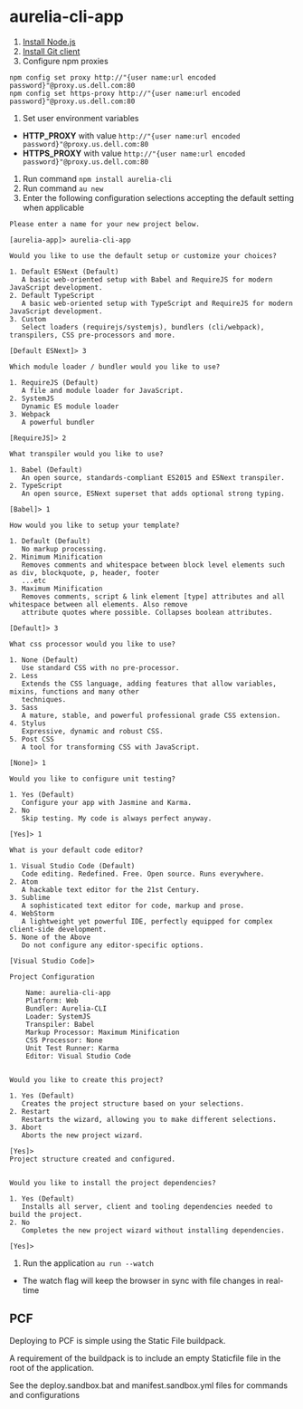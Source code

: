# aurelia-cli-app

1. [Install Node.js](https://nodejs.org/en/)
1. [Install Git client](https://desktop.github.com/)
1. Configure npm proxies
```
npm config set proxy http://"{user name:url encoded password}"@proxy.us.dell.com:80
npm config set https-proxy http://"{user name:url encoded password}"@proxy.us.dell.com:80
```
1. Set user environment variables 
 - **HTTP_PROXY** with value `http://"{user name:url encoded password}"@proxy.us.dell.com:80`
 - **HTTPS_PROXY** with value `http://"{user name:url encoded password}"@proxy.us.dell.com:80`
1. Run command `npm install aurelia-cli`
1. Run command `au new`
1. Enter the following configuration selections accepting the default setting when applicable
```
Please enter a name for your new project below.

[aurelia-app]> aurelia-cli-app

Would you like to use the default setup or customize your choices?

1. Default ESNext (Default)
   A basic web-oriented setup with Babel and RequireJS for modern JavaScript development.
2. Default TypeScript
   A basic web-oriented setup with TypeScript and RequireJS for modern JavaScript development.
3. Custom
   Select loaders (requirejs/systemjs), bundlers (cli/webpack), transpilers, CSS pre-processors and more.

[Default ESNext]> 3

Which module loader / bundler would you like to use?

1. RequireJS (Default)
   A file and module loader for JavaScript.
2. SystemJS
   Dynamic ES module loader
3. Webpack
   A powerful bundler

[RequireJS]> 2

What transpiler would you like to use?

1. Babel (Default)
   An open source, standards-compliant ES2015 and ESNext transpiler.
2. TypeScript
   An open source, ESNext superset that adds optional strong typing.

[Babel]> 1

How would you like to setup your template?

1. Default (Default)
   No markup processing.
2. Minimum Minification
   Removes comments and whitespace between block level elements such as div, blockquote, p, header, footer
   ...etc
3. Maximum Minification
   Removes comments, script & link element [type] attributes and all whitespace between all elements. Also remove
   attribute quotes where possible. Collapses boolean attributes.

[Default]> 3

What css processor would you like to use?

1. None (Default)
   Use standard CSS with no pre-processor.
2. Less
   Extends the CSS language, adding features that allow variables, mixins, functions and many other
   techniques.
3. Sass
   A mature, stable, and powerful professional grade CSS extension.
4. Stylus
   Expressive, dynamic and robust CSS.
5. Post CSS
   A tool for transforming CSS with JavaScript.

[None]> 1

Would you like to configure unit testing?

1. Yes (Default)
   Configure your app with Jasmine and Karma.
2. No
   Skip testing. My code is always perfect anyway.

[Yes]> 1

What is your default code editor?

1. Visual Studio Code (Default)
   Code editing. Redefined. Free. Open source. Runs everywhere.
2. Atom
   A hackable text editor for the 21st Century.
3. Sublime
   A sophisticated text editor for code, markup and prose.
4. WebStorm
   A lightweight yet powerful IDE, perfectly equipped for complex client-side development.
5. None of the Above
   Do not configure any editor-specific options.

[Visual Studio Code]>

Project Configuration

    Name: aurelia-cli-app
    Platform: Web
    Bundler: Aurelia-CLI
    Loader: SystemJS
    Transpiler: Babel
    Markup Processor: Maximum Minification
    CSS Processor: None
    Unit Test Runner: Karma
    Editor: Visual Studio Code


Would you like to create this project?

1. Yes (Default)
   Creates the project structure based on your selections.
2. Restart
   Restarts the wizard, allowing you to make different selections.
3. Abort
   Aborts the new project wizard.

[Yes]>
Project structure created and configured.


Would you like to install the project dependencies?

1. Yes (Default)
   Installs all server, client and tooling dependencies needed to build the project.
2. No
   Completes the new project wizard without installing dependencies.

[Yes]>
```
1. Run the application `au run --watch`
 - The watch flag will keep the browser in sync with file changes in real-time

 ## PCF
 Deploying to PCF is simple using the Static File buildpack.

 A requirement of the buildpack is to include an empty Staticfile file in the root of the application.

 See the deploy.sandbox.bat and manifest.sandbox.yml files for commands and configurations

